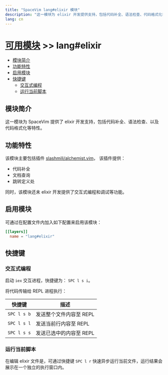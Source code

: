 ```yaml
---
title: "SpaceVim lang#elixir 模块"
description: "这一模块为 elixir 开发提供支持，包括代码补全、语法检查、代码格式化等特性。"
lang: cn
---
```


# [可用模块](../../) >> lang#elixir

<!-- vim-markdown-toc GFM -->

- [模块简介](#模块简介)
- [功能特性](#功能特性)
- [启用模块](#启用模块)
- [快捷键](#快捷键)
  - [交互式编程](#交互式编程)
  - [运行当前脚本](#运行当前脚本)

<!-- vim-markdown-toc -->

## 模块简介

这一模块为 SpaceVim 提供了 elixir 开发支持，包括代码补全、语法检查、以及代码格式化等特性。

## 功能特性

该模块主要包括插件 [slashmili/alchemist.vim](https://github.com/slashmili/alchemist.vim)， 该插件提供：

- 代码补全
- 文档查询
- 跳转定义处

同时，该模块还未 elixir 开发提供了交互式编程和调试等功能。

## 启用模块

可通过在配置文件内加入如下配置来启用该模块：

```toml
[[layers]]
  name = "lang#elixir"
```


## 快捷键

### 交互式编程

启动 `iex` 交互进程，快捷键为： `SPC l s i`。

将代码传输给 REPL 进程执行：

| 快捷键      | 描述                        |
| ----------- | --------------------------- |
| `SPC l s b` | 发送整个文件内容至 REPL |
| `SPC l s l` | 发送当前行内容至 REPL       |
| `SPC l s s` | 发送已选中的内容至 REPL     |

### 运行当前脚本

在编辑 elixir 文件是，可通过快捷键 `SPC l r` 快速异步运行当前文件，运行结果会展示在一个独立的执行窗口内。
